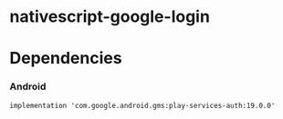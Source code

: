 # nativescript-google-login

# Dependencies
### Android
```
implementation 'com.google.android.gms:play-services-auth:19.0.0'
```
